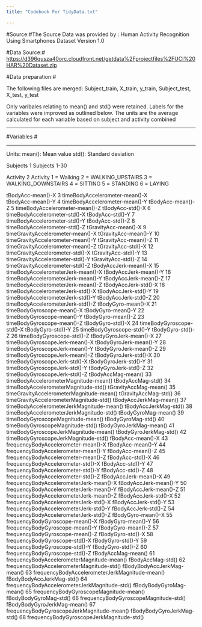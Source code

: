 ```yaml
---
title: "Codebook For TidyData.txt"

---
```

#Source:#The Source Data was provided by :
        Human Activity Recognition Using Smartphones Dataset
        Version 1.0

#Data Source:# https://d396qusza40orc.cloudfront.net/getdata%2Fprojectfiles%2FUCI%20HAR%20Dataset.zip 

#Data preparation:#


The following files are merged:
Subject_train,
X_train,
y_train,
Subject_test,
X_test,
y_test

Only varibales relating to mean() and std() were retained.
Labels for the variables were improved as outlined below.
The units are the average  calculated for each variable based on subject and activity combined

---

#Variables #

---
Units:
mean(): Mean value
std(): Standard deviation



Subjects                      1   Subjects        1-30

Activity                      2   Activity        1 = Walking 
                                                  2 = WALKING_UPSTAIRS
                                                  3 = WALKING_DOWNSTAIRS
                                                  4  = SITTING
                                                  5  = STANDING
                                                  6  = LAYING   
                             
tBodyAcc-mean()-X	            3	timeBodyAccelerometer-mean()-X  
tBodyAcc-mean()-Y	            4	timeBodyAccelerometer-mean()-Y
tBodyAcc-mean()-Z	            5	timeBodyAccelerometer-mean()-Z
tBodyAcc-std()-X	            6	timeBodyAccelerometer-std()-X
tBodyAcc-std()-Y	            7	timeBodyAccelerometer-std()-Y
tBodyAcc-std()-Z	            8	timeBodyAccelerometer-std()-Z
tGravityAcc-mean()-X	        9	timeGravityAccelerometer-mean()-X
tGravityAcc-mean()-Y	        10	timeGravityAccelerometer-mean()-Y
tGravityAcc-mean()-Z	        11	timeGravityAccelerometer-mean()-Z
tGravityAcc-std()-X	          12	timeGravityAccelerometer-std()-X
tGravityAcc-std()-Y	          13	timeGravityAccelerometer-std()-Y
tGravityAcc-std()-Z	          14	timeGravityAccelerometer-std()-Z
tBodyAccJerk-mean()-X	        15	timeBodyAccelerometerJerk-mean()-X
tBodyAccJerk-mean()-Y	        16	timeBodyAccelerometerJerk-mean()-Y
tBodyAccJerk-mean()-Z	        17	timeBodyAccelerometerJerk-mean()-Z
tBodyAccJerk-std()-X	        18	timeBodyAccelerometerJerk-std()-X
tBodyAccJerk-std()-Y        	19	timeBodyAccelerometerJerk-std()-Y
tBodyAccJerk-std()-Z	        20	timeBodyAccelerometerJerk-std()-Z
tBodyGyro-mean()-X	          21	timeBodyGyroscope-mean()-X
tBodyGyro-mean()-Y	          22	timeBodyGyroscope-mean()-Y
tBodyGyro-mean()-Z	          23	timeBodyGyroscope-mean()-Z
tBodyGyro-std()-X	            24	timeBodyGyroscope-std()-X
tBodyGyro-std()-Y	            25	timeBodyGyroscope-std()-Y
tBodyGyro-std()-Z	            26	timeBodyGyroscope-std()-Z
tBodyGyroJerk-mean()-X	      27	timeBodyGyroscopeJerk-mean()-X
tBodyGyroJerk-mean()-Y	      28	timeBodyGyroscopeJerk-mean()-Y
tBodyGyroJerk-mean()-Z	      29	timeBodyGyroscopeJerk-mean()-Z
tBodyGyroJerk-std()-X	        30	timeBodyGyroscopeJerk-std()-X
tBodyGyroJerk-std()-Y	        31	timeBodyGyroscopeJerk-std()-Y
tBodyGyroJerk-std()-Z	        32	timeBodyGyroscopeJerk-std()-Z
tBodyAccMag-mean()	          33	timeBodyAccelerometerMagnitude-mean()
tBodyAccMag-std()	            34	timeBodyAccelerometerMagnitude-std()
tGravityAccMag-mean()	        35	timeGravityAccelerometerMagnitude-mean()
tGravityAccMag-std()	        36	timeGravityAccelerometerMagnitude-std()
tBodyAccJerkMag-mean()	      37	timeBodyAccelerometerJerkMagnitude-mean()
tBodyAccJerkMag-std()	        38	timeBodyAccelerometerJerkMagnitude-std()
tBodyGyroMag-mean()	          39	timeBodyGyroscopeMagnitude-mean()
tBodyGyroMag-std()	          40	timeBodyGyroscopeMagnitude-std()
tBodyGyroJerkMag-mean()	      41	timeBodyGyroscopeJerkMagnitude-mean()
tBodyGyroJerkMag-std()	      42	timeBodyGyroscopeJerkMagnitude-std()
fBodyAcc-mean()-X	            43	frequencyBodyAccelerometer-mean()-X
fBodyAcc-mean()-Y	            44	frequencyBodyAccelerometer-mean()-Y
fBodyAcc-mean()-Z	            45	frequencyBodyAccelerometer-mean()-Z
fBodyAcc-std()-X	            46	frequencyBodyAccelerometer-std()-X
fBodyAcc-std()-Y	            47	frequencyBodyAccelerometer-std()-Y
fBodyAcc-std()-Z	            48	frequencyBodyAccelerometer-std()-Z
fBodyAccJerk-mean()-X	        49	frequencyBodyAccelerometerJerk-mean()-X
fBodyAccJerk-mean()-Y	        50	frequencyBodyAccelerometerJerk-mean()-Y
fBodyAccJerk-mean()-Z	        51	frequencyBodyAccelerometerJerk-mean()-Z
fBodyAccJerk-std()-X	        52	frequencyBodyAccelerometerJerk-std()-X
fBodyAccJerk-std()-Y	        53	frequencyBodyAccelerometerJerk-std()-Y
fBodyAccJerk-std()-Z	        54	frequencyBodyAccelerometerJerk-std()-Z
fBodyGyro-mean()-X	          55	frequencyBodyGyroscope-mean()-X
fBodyGyro-mean()-Y	          56	frequencyBodyGyroscope-mean()-Y
fBodyGyro-mean()-Z	          57	frequencyBodyGyroscope-mean()-Z
fBodyGyro-std()-X	            58	frequencyBodyGyroscope-std()-X
fBodyGyro-std()-Y	            59	frequencyBodyGyroscope-std()-Y
fBodyGyro-std()-Z	            60	frequencyBodyGyroscope-std()-Z
fBodyAccMag-mean()	          61	frequencyBodyAccelerometerMagnitude-mean()
fBodyAccMag-std()	            62	frequencyBodyAccelerometerMagnitude-std()
fBodyBodyAccJerkMag-mean()  	63	frequencyBodyAccelerometerJerkMagnitude-mean()
fBodyBodyAccJerkMag-std()	    64	frequencyBodyAccelerometerJerkMagnitude-std()
fBodyBodyGyroMag-mean()	      65	frequencyBodyGyroscopeMagnitude-mean()
fBodyBodyGyroMag-std()	      66	frequencyBodyGyroscopeMagnitude-std()
fBodyBodyGyroJerkMag-mean()	  67	frequencyBodyGyroscopeJerkMagnitude-mean()
fBodyBodyGyroJerkMag-std()	  68	frequencyBodyGyroscopeJerkMagnitude-std()

